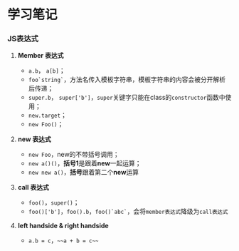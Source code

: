 # 学习笔记

### JS表达式

1. **Member 表达式**

    * `a.b`， `a[b]`；
    * ``` foo`string` ```，方法名传入模板字符串，模板字符串的内容会被分开解析后传递；
    * `super.b`， `super['b']`，`super`关键字只能在class的`constructor`函数中使用；
    * `new.target`；
    * `new Foo()`；

2. **new 表达式**
    * `new Foo`，new的不带括号调用；
    * `new a()()`，**括号1**是跟着**new**一起运算；
    * `new new a()`，**括号**跟着第二个**new**运算
    

3. **call 表达式**

    * `foo()`，`super()`；
    * `foo()['b']`，`foo().b`，``` foo()`abc` ```，会将`member表达式`降级为`call表达式`

4. **left handside & right handside**
    
    * `a.b = c`，` ~~a + b = c~~ `
